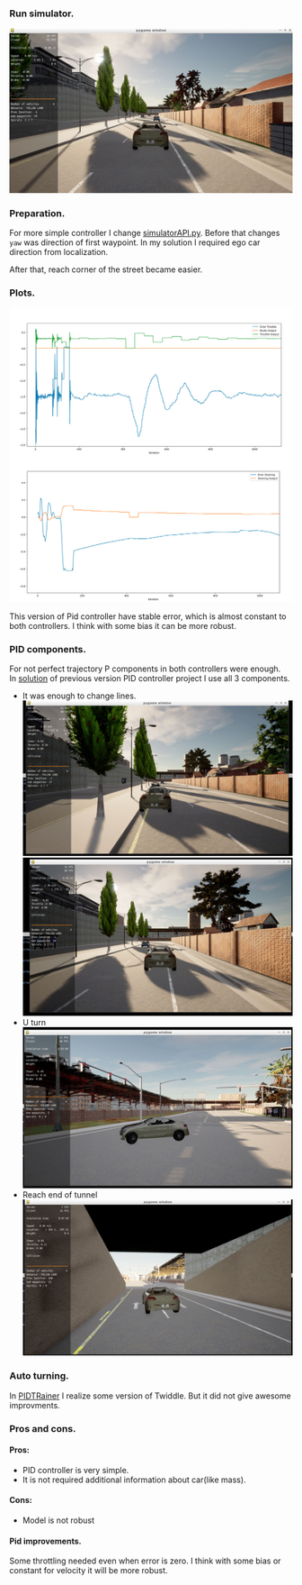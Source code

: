 [comment]: <> (// Answer the following questions:)

### Run simulator.
![stay](screenshot/1.car_stay.jpg)

### Preparation.
For more simple controller I change [simulatorAPI.py](../simulatorAPI.py).
Before that changes `yaw` was direction of first waypoint. 
In my solution I required ego car direction from localization.

After that, reach corner of the street became easier.

[comment]: <> (// Add the plots to your report and explain them &#40;describe what you see&#41;)
### Plots.
![throttle](answer/throttle.png)
![throttle](answer/steering.png)

This version of Pid controller have stable error, which is almost constant to both controllers.
I think with some bias it can be more robust.

[comment]: <> (// What is the effect of the PID according to the plots, how each part of the PID affects the control command?)

### PID components.
For not perfect trajectory P components in both controllers were enough.  
In [solution](https://review.udacity.com/#!/reviews/3095222) of previous version PID controller project I use all 3 components.
* It was enough to change lines.
![cl1](screenshot/2.change_line_1.png)
![cl2](screenshot/3.change_line_2.png)
* U turn
![uturn](screenshot/6.turn.png)
* Reach end of tunnel
![end](screenshot/8.end%20of%20tunnel.png)

[comment]: <> (// How would you design a way to automatically tune the PID parameters?)

### Auto turning.
In [PIDTRainer](pid_trainer.h) I realize some version of Twiddle. But it did not give awesome improvments. 


[comment]: <> (// PID controller is a model free controller, i.e. it does not use a model of the car. Could you explain the pros and cons of this type of controller?)

### Pros and cons.
#### Pros:
* PID controller is very simple.
* It is not required additional information about car(like mass).

#### Cons:
* Model is not robust


[comment]: <> (// &#40;Optional&#41; What would you do to improve the PID controller?)
#### Pid improvements.
Some throttling needed even when error is zero. 
I think with some bias or constant for velocity it will be more robust. 